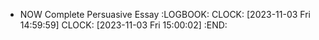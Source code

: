 - NOW Complete Persuasive Essay
  :LOGBOOK:
  CLOCK: [2023-11-03 Fri 14:59:59]
  CLOCK: [2023-11-03 Fri 15:00:02]
  :END: